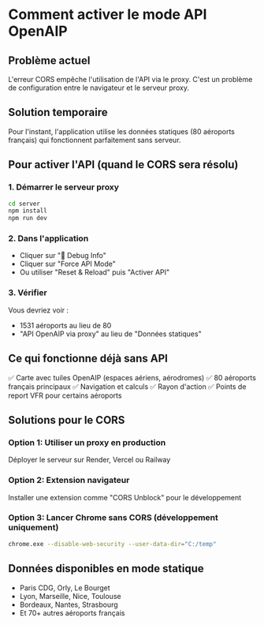 # Comment activer le mode API OpenAIP

## Problème actuel
L'erreur CORS empêche l'utilisation de l'API via le proxy. C'est un problème de configuration entre le navigateur et le serveur proxy.

## Solution temporaire
Pour l'instant, l'application utilise les données statiques (80 aéroports français) qui fonctionnent parfaitement sans serveur.

## Pour activer l'API (quand le CORS sera résolu)

### 1. Démarrer le serveur proxy
```bash
cd server
npm install
npm run dev
```

### 2. Dans l'application
- Cliquer sur "🔧 Debug Info"
- Cliquer sur "Force API Mode"
- Ou utiliser "Reset & Reload" puis "Activer API"

### 3. Vérifier
Vous devriez voir :
- 1531 aéroports au lieu de 80
- "API OpenAIP via proxy" au lieu de "Données statiques"

## Ce qui fonctionne déjà sans API
✅ Carte avec tuiles OpenAIP (espaces aériens, aérodromes)
✅ 80 aéroports français principaux
✅ Navigation et calculs
✅ Rayon d'action
✅ Points de report VFR pour certains aéroports

## Solutions pour le CORS

### Option 1: Utiliser un proxy en production
Déployer le serveur sur Render, Vercel ou Railway

### Option 2: Extension navigateur
Installer une extension comme "CORS Unblock" pour le développement

### Option 3: Lancer Chrome sans CORS (développement uniquement)
```bash
chrome.exe --disable-web-security --user-data-dir="C:/temp"
```

## Données disponibles en mode statique
- Paris CDG, Orly, Le Bourget
- Lyon, Marseille, Nice, Toulouse
- Bordeaux, Nantes, Strasbourg
- Et 70+ autres aéroports français